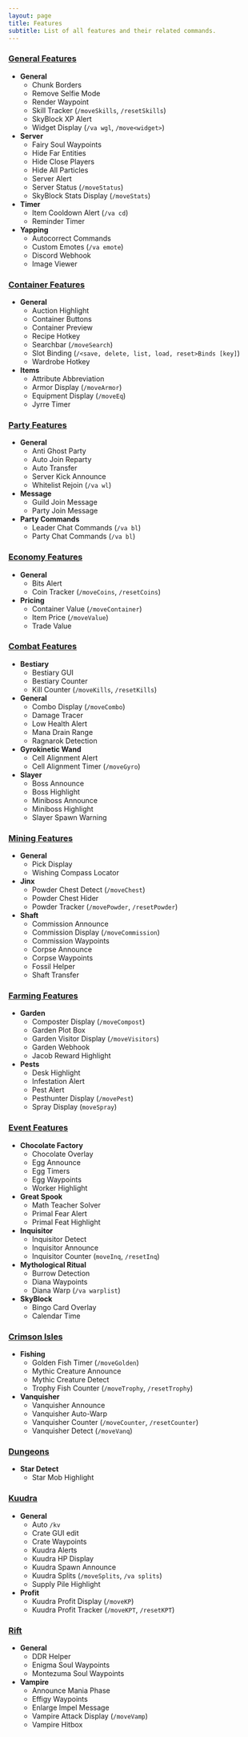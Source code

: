 ```yaml
---
layout: page
title: Features
subtitle: List of all features and their related commands.
---
```


### <u>General Features</u>
- **General**
    - Chunk Borders
    - Remove Selfie Mode
    - Render Waypoint
    - Skill Tracker (`/moveSkills`, `/resetSkills`)
    - SkyBlock XP Alert
    - Widget Display (`/va wgl`, `/move<widget>`)
- **Server**
    - Fairy Soul Waypoints
    - Hide Far Entities
    - Hide Close Players
    - Hide All Particles
    - Server Alert
    - Server Status (`/moveStatus`)
    - SkyBlock Stats Display (`/moveStats`)
- **Timer**
    - Item Cooldown Alert (`/va cd`)
    - Reminder Timer
- **Yapping**
    - Autocorrect Commands
    - Custom Emotes (`/va emote`)
    - Discord Webhook
    - Image Viewer

### <u>Container Features</u>
- **General**
    - Auction Highlight
    - Container Buttons
    - Container Preview
    - Recipe Hotkey
    - Searchbar (`/moveSearch`)
    - Slot Binding (`/<save, delete, list, load, reset>Binds [key]`)
    - Wardrobe Hotkey
- **Items**
    - Attribute Abbreviation
    - Armor Display (`/moveArmor`)
    - Equipment Display (`/moveEq`)
    - Jyrre Timer

### <u>Party Features</u>
- **General**
    - Anti Ghost Party
    - Auto Join Reparty
    - Auto Transfer
    - Server Kick Announce
    - Whitelist Rejoin (`/va wl`)
- **Message**
    - Guild Join Message
    - Party Join Message
- **Party Commands**
    - Leader Chat Commands (`/va bl`)
    - Party Chat Commands (`/va bl`)

### <u>Economy Features</u>
- **General**
    - Bits Alert
    - Coin Tracker (`/moveCoins`, `/resetCoins`)
- **Pricing**
    - Container Value (`/moveContainer`)
    - Item Price (`/moveValue`)
    - Trade Value

### <u>Combat Features</u>
- **Bestiary**
    - Bestiary GUI
    - Bestiary Counter
    - Kill Counter (`/moveKills`, `/resetKills`)
- **General**
    - Combo Display (`/moveCombo`)
    - Damage Tracer
    - Low Health Alert
    - Mana Drain Range
    - Ragnarok Detection
- **Gyrokinetic Wand**
    - Cell Alignment Alert
    - Cell Alignment Timer (`/moveGyro`)
- **Slayer**
    - Boss Announce
    - Boss Highlight
    - Miniboss Announce
    - Miniboss Highlight
    - Slayer Spawn Warning

### <u>Mining Features</u>
- **General**
    - Pick Display
    - Wishing Compass Locator
- **Jinx**
    - Powder Chest Detect (`/moveChest`)
    - Powder Chest Hider
    - Powder Tracker (`/movePowder`, `/resetPowder`)
- **Shaft**
    - Commission Announce
    - Commission Display (`/moveCommission`)
    - Commission Waypoints
    - Corpse Announce
    - Corpse Waypoints
    - Fossil Helper
    - Shaft Transfer

### <u>Farming Features</u>
- **Garden**
    - Composter Display (`/moveCompost`)
    - Garden Plot Box
    - Garden Visitor Display (`/moveVisitors`)
    - Garden Webhook
    - Jacob Reward Highlight
- **Pests**
    - Desk Highlight
    - Infestation Alert
    - Pest Alert
    - Pesthunter Display (`/movePest`)
    - Spray Display (`moveSpray`)

### <u>Event Features</u>
- **Chocolate Factory**
    - Chocolate Overlay
    - Egg Announce
    - Egg Timers
    - Egg Waypoints
    - Worker Highlight
- **Great Spook**
    - Math Teacher Solver
    - Primal Fear Alert
    - Primal Feat Highlight
- **Inquisitor**
    - Inquisitor Detect
    - Inquisitor Announce
    - Inquisitor Counter (`moveInq`, `/resetInq`)
- **Mythological Ritual**
    - Burrow Detection
    - Diana Waypoints
    - Diana Warp (`/va warplist`)
- **SkyBlock**
    - Bingo Card Overlay
    - Calendar Time

### <u>Crimson Isles</u>
- **Fishing**
    - Golden Fish Timer (`/moveGolden`)
    - Mythic Creature Announce
    - Mythic Creature Detect
    - Trophy Fish Counter (`/moveTrophy`, `/resetTrophy`)
- **Vanquisher**
    - Vanquisher Announce
    - Vanquisher Auto-Warp
    - Vanquisher Counter (`/moveCounter`, `/resetCounter`)
    - Vanquisher Detect (`/moveVanq`)

### <u>Dungeons</u>
- **Star Detect**
    - Star Mob Highlight

### <u>Kuudra</u>
- **General**
    - Auto `/kv`
    - Crate GUI edit
    - Crate Waypoints
    - Kuudra Alerts
    - Kuudra HP Display
    - Kuudra Spawn Announce
    - Kuudra Splits (`/moveSplits`, `/va splits`)
    - Supply Pile Highlight
- **Profit**
    - Kuudra Profit Display (`/moveKP`)
    - Kuudra Profit Tracker (`/moveKPT`, `/resetKPT`)

### <u>Rift</u>
- **General**
    - DDR Helper
    - Enigma Soul Waypoints
    - Montezuma Soul Waypoints
- **Vampire**
    - Announce Mania Phase
    - Effigy Waypoints
    - Enlarge Impel Message
    - Vampire Attack Display (`/moveVamp`)
    - Vampire Hitbox
